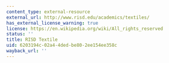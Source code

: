 ```yaml
---
content_type: external-resource
external_url: http://www.risd.edu/academics/textiles/
has_external_license_warning: true
license: https://en.wikipedia.org/wiki/All_rights_reserved
status: ''
title: RISD Textile
uid: 6203194c-02a4-4ded-be80-2ee154ee358c
wayback_url: ''
---
```

